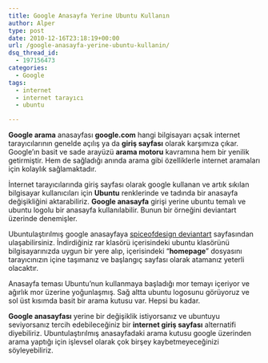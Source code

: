 ```yaml
---
title: Google Anasayfa Yerine Ubuntu Kullanın
author: Alper
type: post
date: 2010-12-16T23:18:19+00:00
url: /google-anasayfa-yerine-ubuntu-kullanin/
dsq_thread_id:
  - 197156473
categories:
  - Google
tags:
  - internet
  - internet tarayıcı
  - ubuntu

---
```

**Google arama** anasayfası **google.com** hangi bilgisayarı açsak internet tarayıcılarının genelde açılış ya da **giriş sayfası** olarak karşımıza çıkar. Google&#8217;ın basit ve sade arayüzü **arama motoru** kavramına hem bir yenilik getirmiştir. Hem de sağladığı anında arama gibi özelliklerle internet aramaları için kolaylık sağlamaktadır.

İnternet tarayıcılarında giriş sayfası olarak google kullanan ve artık sıkılan bilgisayar kullanıcıları için **Ubuntu** renklerinde ve tadında bir anasayfa değişikliğini aktarabiliriz. **Google anasayfa** girişi yerine ubuntu temalı ve ubuntu logolu bir anasayfa kullanılabilir. Bunun bir örneğini deviantart üzerinde denemişler.

Ubuntulaştırılmış google anasayfaya <a href="https://spiceofdesign.deviantart.com/art/Ubuntu-Homepage-189798952" target="_blank" class="broken_link">spiceofdesign deviantart</a> sayfasından ulaşabilirsiniz. İndirdiğiniz rar klasörü içerisindeki ubuntu klasörünü bilgisayarınızda uygun bir yere alıp, içerisindeki &#8220;**homepage**&#8221; dosyasını tarayıcınızın içine taşımanız ve başlangıç sayfası olarak atamanız yeterli olacaktır.

Anasayfa teması Ubuntu&#8217;nun kullanmaya başladığı mor temayı içeriyor ve ağırlık mor üzerine yoğunlaşmış. Sağ altta ubuntu logosunu görüyoruz ve sol üst kısımda basit bir arama kutusu var. Hepsi bu kadar.

**Google anasayfası** yerine bir değişiklik istiyorsanız ve ubuntuyu seviyorsanız tercih edebileceğiniz bir **internet giriş sayfası** alternatifi diyebiliriz. Ubuntulaştırılmış anasayfadaki arama kutusu google üzerinden arama yaptığı için işlevsel olarak çok birşey kaybetmeyeceğinizi söyleyebiliriz.